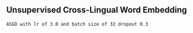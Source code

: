 ## Unsupervised Cross-Lingual Word Embedding 

```bash
ASGD with lr of 3.0 and batch size of 32 dropout 0.3 
```
